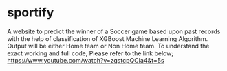 # sportify
A website to predict the winner of a Soccer game based upon past records with the help of classification of XGBoost Machine Learning Algorithm. Output will be either Home team or Non Home team. 
To understand the exact working and full code, Please refer to the link below;
https://www.youtube.com/watch?v=zqstcpQCIa4&t=5s
